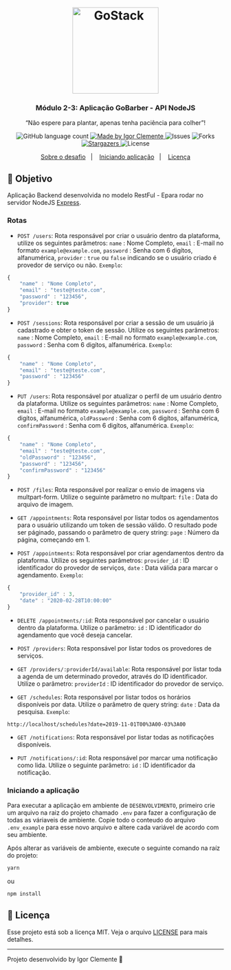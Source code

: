 <h1 align="center">
    <img alt="GoStack" src="https://rocketseat-cdn.s3-sa-east-1.amazonaws.com/bootcamp-header.png" width="200px" />
</h1>

<h3 align="center">
  Módulo 2-3: Aplicação GoBarber - API NodeJS
</h3>

<p align="center">“Não espere para plantar, apenas tenha paciência para colher”!</blockquote>

<p align="center">
  <img alt="GitHub language count" src="https://img.shields.io/github/languages/count/IgorClemente/bootcamp-gostack-module2-3?color=%2304D361">

  <a href="https://rocketseat.com.br">
    <img alt="Made by Igor Clemente" src="https://img.shields.io/badge/made%20by-Igor Clemente-%2304D361">
  </a>

  <img alt="Issues" src="https://img.shields.io/github/issues/IgorClemente/bootcamp-gostack-module2-3">

  <img alt="Forks" src="https://img.shields.io/github/forks/IgorClemente/bootcamp-gostack-module2-3">

  <a href="https://github.com/IgorClemente/bootcamp-gostack-module2-3/stargazers">
    <img alt="Stargazers" src="https://img.shields.io/github/stars/IgorClemente/bootcamp-gostack-module2-3">
  </a>

  <img alt="License" src="https://img.shields.io/github/license/IgorClemente/bootcamp-gostack-module2-3">
</p>

<p align="center">
  <a href="#rocket-objetivo">Sobre o desafio</a>&nbsp;&nbsp;&nbsp;|&nbsp;&nbsp;&nbsp;
  <a href="#start-iniciando-aplicação">Iniciando aplicação</a>&nbsp;&nbsp;&nbsp;|&nbsp;&nbsp;&nbsp;
  <a href="#memo-licença">Licença</a>
</p>

## :rocket: Objetivo

Aplicação Backend desenvolvida no modelo RestFul - Epara rodar no servidor NodeJS [Express](https://expressjs.com/pt-br/).

### Rotas

- `POST /users`: Rota responsável por criar o usuário dentro da plataforma, utilize os seguintes parâmetros: `name` : Nome Completo, `email` : E-mail no formato `example@example.com`, `password` : Senha com 6 digítos, alfanumérica, `provider` : `true` ou `false` indicando se o usuário criado é provedor de serviço ou não. `Exemplo`:

```js
{
	"name" : "Nome Completo",
	"email" : "teste@teste.com",
	"password" : "123456",
	"provider": true
}
```

- `POST /sessions`: Rota responsável por criar a sessão de um usuário já cadastrado e obter o token de sessão. Utilize os seguintes parâmetros: `name` : Nome Completo, `email` : E-mail no formato `example@example.com`, `password` : Senha com 6 digítos, alfanumérica. `Exemplo`:

```js
{
	"name" : "Nome Completo",
	"email" : "teste@teste.com",
	"password" : "123456"
}
```

- `PUT /users`: Rota responsável por atualizar o perfil de um usuário dentro da plataforma. Utilize os seguintes parâmetros: `name` : Nome Completo, `email` : E-mail no formato `example@example.com`, `password` : Senha com 6 digítos, alfanumérica, `oldPassword` : Senha com 6 digítos, alfanumérica, `confirmPassword` : Senha com 6 digítos, alfanumérica. `Exemplo`:

```js
{
	"name" : "Nome Completo",
	"email" : "teste@teste.com",
	"oldPassword" : "123456",
	"password" : "123456",
	"confirmPassword" : "123456"
}
```

- `POST /files`: Rota responsável por realizar o envio de imagens via multpart-form. Utilize o seguinte parâmetro no multpart: `file` : Data do arquivo de imagem.

- `GET /appointments`: Rota responsável por listar todos os agendamentos para o usuário utilizando um token de sessão válido. O resultado pode ser páginado, passando o parâmetro de query string: `page` : Número da página, começando em 1.

- `POST /appointments`: Rota responsável por criar agendamentos dentro da plataforma. Utilize os seguintes parâmetros: `provider_id` : ID identificador do provedor de serviços, `date` : Data válida para marcar o agendamento. `Exemplo`:

```js
{
	"provider_id" : 3,
	"date" : "2020-02-28T10:00:00"
}
```

- `DELETE /appointments/:id`: Rota responsável por cancelar o usuário dentro da plataforma. Utilize o parâmetro: `id` : ID identificador do agendamento que você deseja cancelar.

- `POST /providers`: Rota responsável por listar todos os provedores de serviços.

- `GET /providers/:providerId/available`: Rota responsável por listar toda a agenda de um determinado provedor, através do ID identificador. Utilize o parâmetro: `providerId` : ID identificador do provedor de serviço.

- `GET /schedules`: Rota responsável por listar todos os horários disponíveis por data. Utilize o parâmetro de query string: `date` : Data da pesquisa. `Exemplo`:

`http://localhost/schedules?date=2019-11-01T00%3A00-03%3A00`

- `GET /notifications`: Rota responsável por listar todas as notificações disponíveis.

- `PUT /notifications/:id`: Rota responsável por marcar uma notificação como lida. Utilize o seguinte parâmetro: `id` : ID identificador da notificação.

### Iniciando a aplicação

Para executar a aplicação em ambiente de `DESENVOLVIMENTO`, primeiro crie um arquivo na raiz do projeto chamado `.env` para fazer a configuração de todas as váriaveis de ambiente. Copie todo o conteudo do arquivo `.env_example` para esse novo arquivo e altere cada variável de acordo com seu ambiente.

Após alterar as variáveis de ambiente, execute o seguinte comando na raíz do projeto:

```bash
yarn
```

ou

```bash
npm install
```

## :memo: Licença

Esse projeto está sob a licença MIT. Veja o arquivo [LICENSE](LICENSE) para mais detalhes.

---

Projeto desenvolvido by Igor Clemente :wave:
